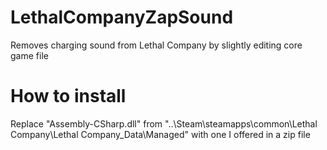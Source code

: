 # LethalCompanyZapSound
Removes charging sound from Lethal Company by slightly editing core game file

# How to install
Replace "Assembly-CSharp.dll" from "..\Steam\steamapps\common\Lethal Company\Lethal Company_Data\Managed" with one I offered in a zip file
